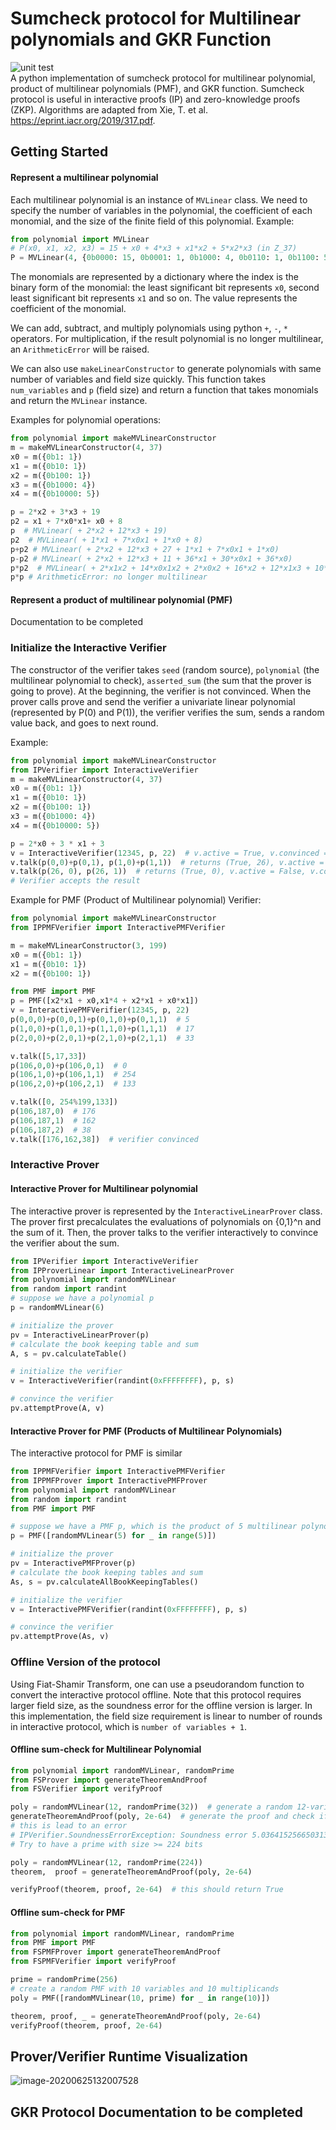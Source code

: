 # Sumcheck protocol for Multilinear polynomials and GKR Function
![unit test](https://github.com/tsunrise/sumcheck_multilinear/workflows/unit%20test/badge.svg)<br>
A python implementation of sumcheck protocol for multilinear polynomial, product of multilinear polynomials (PMF), and GKR function. Sumcheck protocol is useful in interactive proofs (IP) and zero-knowledge proofs (ZKP). 
Algorithms are adapted from Xie, T. et al. https://eprint.iacr.org/2019/317.pdf. 
## Getting Started

#### Represent a multilinear polynomial

Each multilinear polynomial is an instance of `MVLinear` class. We need to specify the number of variables in the polynomial, the coefficient of each monomial, and the size of the finite field of this polynomial. Example: 

```python
from polynomial import MVLinear
# P(x0, x1, x2, x3) = 15 + x0 + 4*x3 + x1*x2 + 5*x2*x3 (in Z_37)
P = MVLinear(4, {0b0000: 15, 0b0001: 1, 0b1000: 4, 0b0110: 1, 0b1100: 5}, 37)
```

The monomials are represented by a dictionary where the index is the binary form of the monomial: the least significant bit represents `x0`, second least significant bit represents `x1` and so on. The value represents the coefficient of the monomial. 

We can add, subtract, and multiply polynomials using python `+`, `-`, `*` operators. For multiplication, if the result polynomial is no longer multilinear, an `ArithmeticError` will be raised. 

We can also use `makeLinearConstructor` to generate polynomials with same number of variables and field size quickly. This function takes `num_variables` and `p` (field size) and return a function that takes monomials and return the `MVLinear` instance. 

Examples for polynomial operations: 

```python
from polynomial import makeMVLinearConstructor
m = makeMVLinearConstructor(4, 37)
x0 = m({0b1: 1})
x1 = m({0b10: 1})
x2 = m({0b100: 1})
x3 = m({0b1000: 4})
x4 = m({0b10000: 5})

p = 2*x2 + 3*x3 + 19
p2 = x1 + 7*x0*x1+ x0 + 8
p  # MVLinear( + 2*x2 + 12*x3 + 19)
p2  # MVLinear( + 1*x1 + 7*x0x1 + 1*x0 + 8)
p+p2 # MVLinear( + 2*x2 + 12*x3 + 27 + 1*x1 + 7*x0x1 + 1*x0)
p-p2 # MVLinear( + 2*x2 + 12*x3 + 11 + 36*x1 + 30*x0x1 + 36*x0)
p*p2  # MVLinear( + 2*x1x2 + 14*x0x1x2 + 2*x0x2 + 16*x2 + 12*x1x3 + 10*x0x1x3 + 12*x0x3 + 22*x3 + 19*x1 + 22*x0x1 + 19*x0 + 4)
p*p # ArithmeticError: no longer multilinear
```

#### Represent a product of multilinear polynomial (PMF)

Documentation to be completed

### Initialize the Interactive Verifier

The constructor of the verifier takes `seed` (random source), `polynomial` (the multilinear polynomial to check), `asserted_sum` (the sum that the prover is going to prove). At the beginning, the verifier is not convinced. When the prover calls prove and send the verifier a univariate linear polynomial (represented by P(0) and P(1)), the verifier verifies the sum, sends a random value back, and goes to next round. 

Example: 

```python
from polynomial import makeMVLinearConstructor
from IPVerifier import InteractiveVerifier
m = makeMVLinearConstructor(4, 37)
x0 = m({0b1: 1})
x1 = m({0b10: 1})
x2 = m({0b100: 1})
x3 = m({0b1000: 4})
x4 = m({0b10000: 5})

p = 2*x0 + 3 * x1 + 3
v = InteractiveVerifier(12345, p, 22)  # v.active = True, v.convinced = False
v.talk(p(0,0)+p(0,1), p(1,0)+p(1,1))  # returns (True, 26), v.active = True, v.convinced = False
v.talk(p(26, 0), p(26, 1))  # returns (True, 0), v.active = False, v.convinced = True
# Verifier accepts the result
```

Example for PMF (Product of Multilinear polynomial) Verifier:
```python
from polynomial import makeMVLinearConstructor
from IPPMFVerifier import InteractivePMFVerifier

m = makeMVLinearConstructor(3, 199)
x0 = m({0b1: 1})
x1 = m({0b10: 1})
x2 = m({0b100: 1})

from PMF import PMF
p = PMF([x2*x1 + x0,x1*4 + x2*x1 + x0*x1])
v = InteractivePMFVerifier(12345, p, 22) 
p(0,0,0)+p(0,0,1)+p(0,1,0)+p(0,1,1)  # 5
p(1,0,0)+p(1,0,1)+p(1,1,0)+p(1,1,1)  # 17
p(2,0,0)+p(2,0,1)+p(2,1,0)+p(2,1,1)  # 33

v.talk([5,17,33])
p(106,0,0)+p(106,0,1)  # 0
p(106,1,0)+p(106,1,1)  # 254
p(106,2,0)+p(106,2,1)  # 133

v.talk([0, 254%199,133])
p(106,187,0)  # 176
p(106,187,1)  # 162
p(106,187,2)  # 38
v.talk([176,162,38])  # verifier convinced
```

### Interactive Prover
#### Interactive Prover for Multilinear polynomial
The interactive prover is represented by the `InteractiveLinearProver` class. 
The prover first precalculates the evaluations of polynomials on {0,1}^n and the sum of it. 
Then, the prover talks to the verifier interactively to convince the verifier about the sum. 
```python
from IPVerifier import InteractiveVerifier
from IPProverLinear import InteractiveLinearProver
from polynomial import randomMVLinear
from random import randint
# suppose we have a polynomial p
p = randomMVLinear(6)

# initialize the prover
pv = InteractiveLinearProver(p)
# calculate the book keeping table and sum
A, s = pv.calculateTable()

# initialize the verifier
v = InteractiveVerifier(randint(0xFFFFFFFF), p, s)

# convince the verifier
pv.attemptProve(A, v)
```  
#### Interactive Prover for PMF (Products of Multilinear Polynomials)
The interactive protocol for PMF is similar
```python
from IPPMFVerifier import InteractivePMFVerifier
from IPPMFProver import InteractivePMFProver
from polynomial import randomMVLinear
from random import randint
from PMF import PMF

# suppose we have a PMF p, which is the product of 5 multilinear polynomials with 5 variables
p = PMF([randomMVLinear(5) for _ in range(5)])

# initialize the prover
pv = InteractivePMFProver(p)
# calculate the book keeping tables and sum
As, s = pv.calculateAllBookKeepingTables()

# initialize the verifier
v = InteractivePMFVerifier(randint(0xFFFFFFFF), p, s)

# convince the verifier
pv.attemptProve(As, v)
```

### Offline Version of the protocol
Using Fiat-Shamir Transform, one can use a pseudorandom function to convert the interactive protocol offline. 
Note that this protocol requires larger field size, as the soundness error for the offline version is larger. 
In this implementation, the field size requirement is linear to number of rounds in interactive protocol, which is `number of variables + 1`.
#### Offline sum-check for Multilinear Polynomial
```python
from polynomial import randomMVLinear, randomPrime
from FSProver import generateTheoremAndProof
from FSVerifier import verifyProof

poly = randomMVLinear(12, randomPrime(32))  # generate a random 12-variable with 32-bit field size
generateTheoremAndProof(poly, 2e-64)  # generate the proof and check if soundness error requirement is met
# this is lead to an error
# IPVerifier.SoundnessErrorException: Soundness error 5.036415256650313e-08 exceeds maximum allowed soundness error 1.6666666666666665e-65
# Try to have a prime with size >= 224 bits

poly = randomMVLinear(12, randomPrime(224))
theorem,  proof = generateTheoremAndProof(poly, 2e-64)

verifyProof(theorem, proof, 2e-64)  # this should return True
``` 
#### Offline sum-check for PMF
```python
from polynomial import randomMVLinear, randomPrime
from PMF import PMF
from FSPMFProver import generateTheoremAndProof
from FSPMFVerifier import verifyProof

prime = randomPrime(256)
# create a random PMF with 10 variables and 10 multiplicands
poly = PMF([randomMVLinear(10, prime) for _ in range(10)])

theorem, proof, _ = generateTheoremAndProof(poly, 2e-64)
verifyProof(theorem, proof, 2e-64)
```
## Prover/Verifier Runtime Visualization
![image-20200625132007528](assets/image-20200625132007528.png)

## GKR Protocol Documentation to be completed

